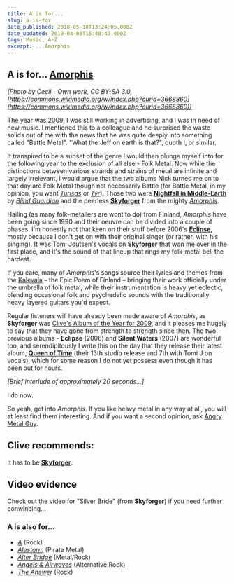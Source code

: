 ```yaml
---
title: A is for...
slug: a-is-for
date_published: 2018-05-18T13:24:05.000Z
date_updated: 2019-04-03T15:40:49.000Z
tags: Music, A-Z
excerpt: ...Amorphis
---
```


## A is for… [Amorphis](http://www.amorphis.net/)

*(Photo by Cecil - Own work, CC BY-SA 3.0, [https://commons.wikimedia.org/w/index.php?curid=3668860](https://commons.wikimedia.org/w/index.php?curid=3668860))*

The year was 2009, I was still working in advertising, and I was in need of new music. I mentioned this to a colleague and he surprised the waste solids out of me with the news that he was quite deeply into something called "Battle Metal". "What the Jeff on earth is that?", quoth I, or similar.

It transpired to be a subset of the genre I would then plunge myself into for the following year to the exclusion of all else - Folk Metal. Now while the distinctions between various strands and strains of metal are infinite and largely irrelevant, I would argue that the two albums Nick turned me on to that day are Folk Metal though not necessarily Battle (for Battle Metal, in my opinion, you want *[Turisas](https://en.wikipedia.org/wiki/Turisas)* or *[Týr](https://en.wikipedia.org/wiki/T%C3%BDr_(band))*). Those two were **[Nightfall in Middle-Earth](https://en.wikipedia.org/wiki/Nightfall_in_Middle-Earth)** by *[Blind Guardian](https://en.wikipedia.org/wiki/Blind_Guardian)* and the peerless **[Skyforger](https://en.wikipedia.org/wiki/Skyforger_(album))** from the mighty *[Amorphis](https://en.wikipedia.org/wiki/Amorphis)*.

Hailing (as many folk-metallers are wont to do) from Finland, *Amorphis* have been going since 1990 and their oeuvre can be divided into a couple of phases. I'm honestly not that keen on their stuff before 2006's **[Eclipse](https://en.wikipedia.org/wiki/Eclipse_(Amorphis_album))**, mostly because I don't get on with their original singer (or rather, with his singing). It was Tomi Joutsen's vocals on **Skyforger** that won me over in the first place, and it's the sound of that lineup that rings my folk-metal bell the hardest.

If you care, many of *Amorphis*'s songs source their lyrics and themes from the [Kalevala](https://en.wikipedia.org/wiki/Kalevala) – the Epic Poem of Finland – bringing their work officially under the umbrella of folk metal, while their instrumentation is heavy yet eclectic, blending occasional folk and psychedelic sounds with the traditionally heavy layered guitars you'd expect.

Regular listeners will have already been made aware of *Amorphis*, as **Skyforger** was [Clive's Album of the Year for 2009](/clives-album-of-the-year-2009/), and it pleases me hugely to say that they have gone from strength to strength since then. The two previous albums - **Eclipse** (2006) and **Silent Waters** (2007) are wonderful too, and serendipitously I write this on the day that they release their latest album, **[Queen of Time](https://en.wikipedia.org/wiki/Queen_of_Time)** (their 13th studio release and 7th with Tomi J on vocals), which for some reason I do not yet possess even though it has been out for hours.

*[Brief interlude of approximately 20 seconds…]*

I do now.

So yeah, get into *Amorphis*. If you like heavy metal in any way at all, you will at least find them interesting. And if you want a second opinion, ask [Angry Metal Guy](http://www.angrymetalguy.com/amorphis-queen-of-time-review/).

## Clive recommends:

It has to be [**Skyforger**](https://smile.amazon.co.uk/Skyforger-Amorphis/dp/B076PSZNLV/).

## Video evidence

Check out the video for "Silver Bride" (from **Skyforger**) if you need further conwincing…

### A is also for…

- *[A](https://en.wikipedia.org/wiki/A_(band))* (Rock)
- *[Alestorm](https://en.wikipedia.org/wiki/Alestorm)* (Pirate Metal)
- *[Alter Bridge](https://en.wikipedia.org/wiki/Alter_Bridge)* (Metal/Rock)
- *[Angels & Airwaves](https://en.wikipedia.org/wiki/Angels_%26_Airwaves)* (Alternative Rock)
- *[The Answer](https://en.wikipedia.org/wiki/The_Answer_(band))* (Rock)
